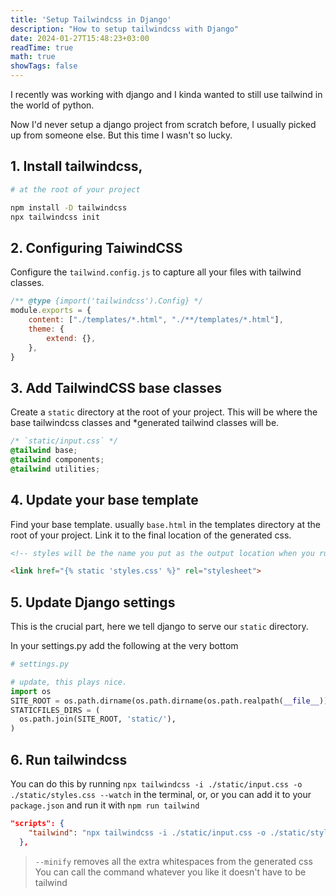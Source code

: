 ```yaml
---
title: 'Setup Tailwindcss in Django'
description: "How to setup tailwindcss with Django"
date: 2024-01-27T15:48:23+03:00
readTime: true
math: true
showTags: false
---
```

I recently was working with django and I kinda wanted to still use tailwind in the world of python.

Now I'd never setup a django project from scratch before, I usually picked up from someone else. But this time I wasn't so lucky.


## 1. Install tailwindcss,

```sh
# at the root of your project

npm install -D tailwindcss
npx tailwindcss init
```

## 2. Configuring TaiwindCSS

Configure the `tailwind.config.js` to capture all your files with tailwind classes.

```js
/** @type {import('tailwindcss').Config} */
module.exports = {
    content: ["./templates/*.html", "./**/templates/*.html"],
    theme: {
        extend: {},
    },
}
```



## 3. Add TailwindCSS base classes

Create a `static` directory at the root of your project. This will be where
the base tailwindcss classes and *generated tailwind classes will be.

```css
/* `static/input.css` */
@tailwind base;
@tailwind components;
@tailwind utilities;
```

## 4. Update your base template
Find your base template. usually `base.html` in the templates directory at the root of your project.
Link it to the final location of the generated css.
```html
<!-- styles will be the name you put as the output location when you run tailwind -->

<link href="{% static 'styles.css' %}" rel="stylesheet">
```

## 5. Update Django settings

This is the crucial part, here we tell django to serve our `static` directory.

In your settings.py add the following at the very bottom
```py
# settings.py

# update, this plays nice.
import os
SITE_ROOT = os.path.dirname(os.path.dirname(os.path.realpath(__file__)))
STATICFILES_DIRS = (
  os.path.join(SITE_ROOT, 'static/'),
)


```


## 6. Run tailwindcss

You can do this by running `npx tailwindcss -i ./static/input.css -o ./static/styles.css --watch` in the terminal,
or, or you can add it to your `package.json` and run it with `npm run tailwind`


```json
"scripts": {
    "tailwind": "npx tailwindcss -i ./static/input.css -o ./static/styles.css --watch --minify"
  },
```
> `--minify` removes all the extra whitespaces from the generated css
> You can call the command whatever you like it doesn't have to be tailwind

